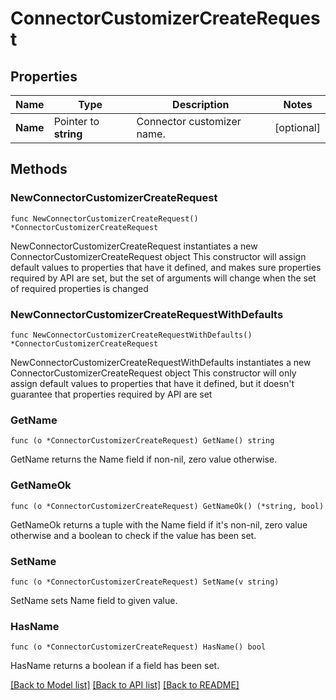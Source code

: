 # ConnectorCustomizerCreateRequest

## Properties

Name | Type | Description | Notes
------------ | ------------- | ------------- | -------------
**Name** | Pointer to **string** | Connector customizer name. | [optional] 

## Methods

### NewConnectorCustomizerCreateRequest

`func NewConnectorCustomizerCreateRequest() *ConnectorCustomizerCreateRequest`

NewConnectorCustomizerCreateRequest instantiates a new ConnectorCustomizerCreateRequest object
This constructor will assign default values to properties that have it defined,
and makes sure properties required by API are set, but the set of arguments
will change when the set of required properties is changed

### NewConnectorCustomizerCreateRequestWithDefaults

`func NewConnectorCustomizerCreateRequestWithDefaults() *ConnectorCustomizerCreateRequest`

NewConnectorCustomizerCreateRequestWithDefaults instantiates a new ConnectorCustomizerCreateRequest object
This constructor will only assign default values to properties that have it defined,
but it doesn't guarantee that properties required by API are set

### GetName

`func (o *ConnectorCustomizerCreateRequest) GetName() string`

GetName returns the Name field if non-nil, zero value otherwise.

### GetNameOk

`func (o *ConnectorCustomizerCreateRequest) GetNameOk() (*string, bool)`

GetNameOk returns a tuple with the Name field if it's non-nil, zero value otherwise
and a boolean to check if the value has been set.

### SetName

`func (o *ConnectorCustomizerCreateRequest) SetName(v string)`

SetName sets Name field to given value.

### HasName

`func (o *ConnectorCustomizerCreateRequest) HasName() bool`

HasName returns a boolean if a field has been set.


[[Back to Model list]](../README.md#documentation-for-models) [[Back to API list]](../README.md#documentation-for-api-endpoints) [[Back to README]](../README.md)


